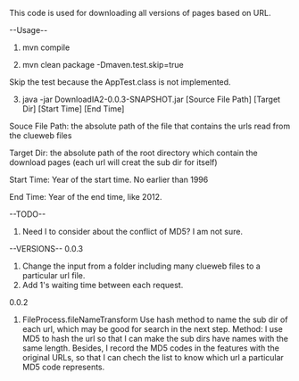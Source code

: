 This code is used for downloading all versions of pages based on URL.

--Usage--

1. mvn compile

2. mvn clean package -Dmaven.test.skip=true

Skip the test because the AppTest.class is not implemented.

3. java -jar DownloadIA2-0.0.3-SNAPSHOT.jar [Source File Path] [Target Dir] [Start Time] [End Time]

Souce File Path: the absolute path of the file that contains the urls read from the clueweb files

Target Dir: the absolute path of the root directory which contain the download pages (each url will creat the sub dir for itself)

Start Time: Year of the start time. No earlier than 1996

End Time: Year of the end time, like 2012.

--TODO--

1. Need I to consider about the conflict of MD5? I am not sure.

--VERSIONS--
0.0.3
1. Change the input from a folder including many clueweb files to a particular url file.
2. Add 1's waiting time between each request. 

0.0.2
1. FileProcess.fileNameTransform 
Use hash method to name the sub dir of each url, which may be good for search in the next step.
Method: I use MD5 to hash the url so that I can make the sub dirs have names with the same length. Besides, I record the MD5 codes in the features with the original URLs, so that I can chech the list to know which url a particular MD5 code represents.